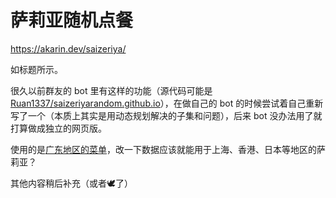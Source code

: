 # 萨莉亚随机点餐

https://akarin.dev/saizeriya/

如标题所示。

很久以前群友的 bot 里有这样的功能（源代码可能是 [Ruan1337/saizeriyarandom.github.io](https://github.com/Ruan1337/saizeriyarandom.github.io)），在做自己的 bot 的时候尝试着自己重新写了一个（本质上其实是用动态规划解决的子集和问题），后来 bot 没办法用了就打算做成独立的网页版。

使用的是[广东地区的菜单](https://gz-saizeriya.com.cn/portal/list/index/id/19.html)，改一下数据应该就能用于上海、香港、日本等地区的萨莉亚？

其他内容稍后补充（或者🕊️了）
